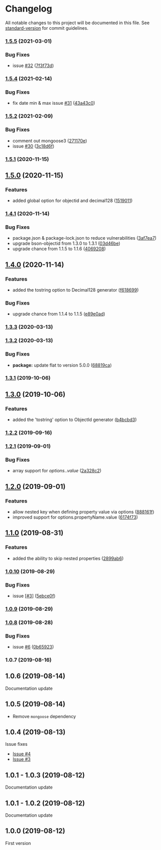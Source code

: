 # Changelog

All notable changes to this project will be documented in this file. See [standard-version](https://github.com/conventional-changelog/standard-version) for commit guidelines.

### [1.5.5](https://github.com/faboulaws/fakingoose/compare/v1.5.4...v1.5.5) (2021-03-01)


### Bug Fixes

* issue [#32](https://github.com/faboulaws/fakingoose/issues/32) ([7f3f73d](https://github.com/faboulaws/fakingoose/commit/7f3f73d503f33e6b9fcc27950bb35bc302e940ba))

### [1.5.4](https://github.com/faboulaws/fakingoose/compare/v1.5.3...v1.5.4) (2021-02-14)


### Bug Fixes

* fix date min & max issue [#31](https://github.com/faboulaws/fakingoose/issues/31) ([43a43c0](https://github.com/faboulaws/fakingoose/commit/43a43c001499141a21ca8d7e7ce6e31cd857091a))

### [1.5.2](https://github.com/faboulaws/fakingoose/compare/v1.5.1...v1.5.2) (2021-02-09)


### Bug Fixes

* comment out mongoose3 ([271170e](https://github.com/faboulaws/fakingoose/commit/271170ed3fbca42002063dafc996e2be4696f32b))
* issue [#30](https://github.com/faboulaws/fakingoose/issues/30) ([3c18d6f](https://github.com/faboulaws/fakingoose/commit/3c18d6f3b8d6b02c72a95d15e2f377757c3756ca))

### [1.5.1](https://github.com/faboulaws/fakingoose/compare/v1.5.0...v1.5.1) (2020-11-15)

## [1.5.0](https://github.com/faboulaws/fakingoose/compare/v1.4.1...v1.5.0) (2020-11-15)


### Features

* added global option for objectid and decimal128 ([1519011](https://github.com/faboulaws/fakingoose/commit/15190116b3cdc34e85f9aa08d3d957038cd88b57))

### [1.4.1](https://github.com/faboulaws/fakingoose/compare/v1.4.0...v1.4.1) (2020-11-14)


### Bug Fixes

* package.json & package-lock.json to reduce vulnerabilities ([3af7ea7](https://github.com/faboulaws/fakingoose/commit/3af7ea773bbe9cd424b8fdae3b8254e6357b760d))
* upgrade bson-objectid from 1.3.0 to 1.3.1 ([03d46be](https://github.com/faboulaws/fakingoose/commit/03d46be5e496ef057e49754199a5a6bb403fa6b6))
* upgrade chance from 1.1.5 to 1.1.6 ([4069208](https://github.com/faboulaws/fakingoose/commit/4069208bd52080bea03212be427febd6c3bb20c2))

## [1.4.0](https://github.com/faboulaws/fakingoose/compare/v1.3.3...v1.4.0) (2020-11-14)


### Features

* added the tostring option to Decimal128 generator ([f618699](https://github.com/faboulaws/fakingoose/commit/f61869997f5109791d3518660a3ea32f80cf0314))


### Bug Fixes

* upgrade chance from 1.1.4 to 1.1.5 ([e89e0ad](https://github.com/faboulaws/fakingoose/commit/e89e0ad824712c1bdda787541d1557eac68b031e))

### [1.3.3](https://github.com/faboulaws/fakingoose/compare/v1.3.2...v1.3.3) (2020-03-13)

### [1.3.2](https://github.com/faboulaws/fakingoose/compare/v1.3.1...v1.3.2) (2020-03-13)


### Bug Fixes

* **package:** update flat to version 5.0.0 ([68819ca](https://github.com/faboulaws/fakingoose/commit/68819ca))

### [1.3.1](https://github.com/faboulaws/fakingoose/compare/v1.3.0...v1.3.1) (2019-10-06)

## [1.3.0](https://github.com/faboulaws/fakingoose/compare/v1.2.2...v1.3.0) (2019-10-06)


### Features

* added the 'tostring' option to ObjectId generator ([b4bcbd3](https://github.com/faboulaws/fakingoose/commit/b4bcbd3))

### [1.2.2](https://github.com/faboulaws/fakingoose/compare/v1.2.1...v1.2.2) (2019-09-16)

### [1.2.1](https://github.com/faboulaws/fakingoose/compare/v1.2.0...v1.2.1) (2019-09-01)


### Bug Fixes

* array support for *options.<propertyName>.value* ([2a328c2](https://github.com/faboulaws/fakingoose/commit/2a328c2))

## [1.2.0](https://github.com/faboulaws/fakingoose/compare/v1.1.0...v1.2.0) (2019-09-01)


### Features

* allow nested key when defining property value via options ([888161f](https://github.com/faboulaws/fakingoose/commit/888161f))
* improved support for options.propertyName.value ([6174f73](https://github.com/faboulaws/fakingoose/commit/6174f73))

## [1.1.0](https://github.com/faboulaws/fakingoose/compare/v1.0.10...v1.1.0) (2019-08-31)


### Features

*  added the ability to skip nested properties ([2899ab6](https://github.com/faboulaws/fakingoose/commit/2899ab6))

### [1.0.10](https://github.com/faboulaws/fakingoose/compare/v1.0.9...v1.0.10) (2019-08-29)


### Bug Fixes

*  issue [[#3](https://github.com/faboulaws/fakingoose/issues/3)] ([5ebce0f](https://github.com/faboulaws/fakingoose/commit/5ebce0f))

### [1.0.9](https://github.com/faboulaws/fakingoose/compare/v1.0.8...v1.0.9) (2019-08-29)

### [1.0.8](https://github.com/faboulaws/fakingoose/compare/v1.0.7...v1.0.8) (2019-08-28)


### Bug Fixes

* issue [#6](https://github.com/faboulaws/fakingoose/issues/6) ([0b65923](https://github.com/faboulaws/fakingoose/commit/0b65923))

### 1.0.7 (2019-08-16)

## 1.0.6 (2019-08-14)
Documentation update

## 1.0.5 (2019-08-14)
- Remove `mongoose` dependency

## 1.0.4 (2019-08-13)
Issue fixes
- [Issue #4](https://github.com/faboulaws/fakingoose/issues/4)
- [Issue #3](https://github.com/faboulaws/fakingoose/issues/3)

## 1.0.1 - 1.0.3 (2019-08-12)
Documentation update

## 1.0.1 - 1.0.2 (2019-08-12)
Documentation update

## 1.0.0 (2019-08-12)
First version